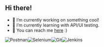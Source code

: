 ## Hi there!

- 🔭 I’m currently working on something cool!
- 🌱 I’m currently learning with API/UI testing.
- 📩 You can reach me [here](https://t.me/neblessed/) :)

![Postman](https://img.shields.io/badge/Postman-FF6C37?style=for-the-badge&logo=postman&logoColor=white)![Selenium](https://img.shields.io/badge/-selenium-%43B02A?style=for-the-badge&logo=selenium&logoColor=white)![Git](https://img.shields.io/badge/git-%23F05033.svg?style=for-the-badge&logo=git&logoColor=white)![Jenkins](https://img.shields.io/badge/jenkins-%232C5263.svg?style=for-the-badge&logo=jenkins&logoColor=white)

